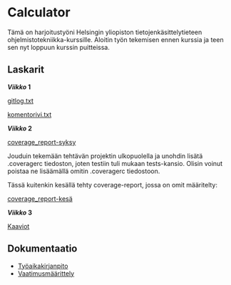 # Calculator

Tämä on harjoitustyöni Helsingin yliopiston tietojenkäsittelytieteen ohjelmistotekniikka-kurssille. Aloitin työn tekemisen ennen kurssia ja teen sen nyt loppuun kurssin puitteissa.


## Laskarit

**_Viikko_ 1**

[gitlog.txt](https://github.com/opturtio/ot-harjoitustyo/blob/master/laskarit/viikko1/gitlog.txt)

[komentorivi.txt](https://github.com/opturtio/ot-harjoitustyo/blob/master/laskarit/viikko1/komentorivi.txt)


**_Viikko_ 2**

[coverage_report-syksy](https://github.com/opturtio/ot-harjoitustyo/blob/master/laskarit/viikko2/coverage_report.png)

Jouduin tekemään tehtävän projektin ulkopuolella ja unohdin lisätä .coveragerc tiedoston, joten testiin tuli mukaan tests-kansio. Olisin voinut poistaa ne lisäämällä omitin .coveragerc tiedostoon.

Tässä kuitenkin kesällä tehty coverage-report, jossa on omit määritelty:

[coverage_report-kesä](./laskarit/viikko2/coverage_report.jpg)

**_Viikko_ 3**

[Kaaviot](https://github.com/opturtio/ot-harjoitustyo/blob/master/laskarit/viikko3/viikko3.md)

## Dokumentaatio
- [Työaikakirjanpito](https://github.com/opturtio/ot-harjoitustyo/blob/master/dokumentaatio/tuntikirjanpito.md)
- [Vaatimusmäärittely](./dokumentaatio/vaatimusmaarittely.md)

